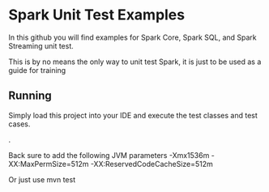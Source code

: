# Spark Unit Test Examples

In this github you will find examples for Spark Core, Spark SQL, and Spark Streaming unit test.

This is by no means the only way to unit test Spark, it is just to be used as a guide for training

## Running
Simply load this project into your IDE and execute the test classes and test cases. 

.

Back sure to add the following JVM parameters
-Xmx1536m -XX:MaxPermSize=512m -XX:ReservedCodeCacheSize=512m

Or just use mvn test
